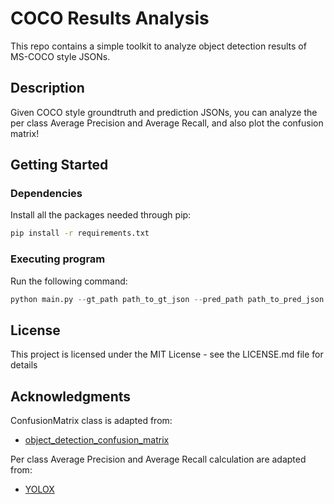 # COCO Results Analysis

This repo contains a simple toolkit to analyze object detection results of MS-COCO style JSONs.

## Description

Given COCO style groundtruth and prediction JSONs, you can analyze the per class Average Precision and Average Recall, and also plot the confusion matrix!

## Getting Started

### Dependencies

Install all the packages needed through pip:

```bash
pip install -r requirements.txt
```

### Executing program

Run the following command:
```python
python main.py --gt_path path_to_gt_json --pred_path path_to_pred_json --save_dir path_to_save_output
```

## License

This project is licensed under the MIT License - see the LICENSE.md file for details

## Acknowledgments

ConfusionMatrix class is adapted from:
* [object_detection_confusion_matrix](https://github.com/kaanakan/object_detection_confusion_matrix)

Per class Average Precision and Average Recall calculation are adapted from:
* [YOLOX](https://github.com/Megvii-BaseDetection/YOLOX)
